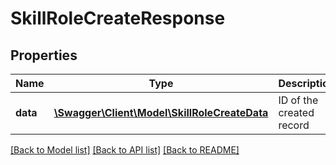 # SkillRoleCreateResponse

## Properties
Name | Type | Description | Notes
------------ | ------------- | ------------- | -------------
**data** | [**\Swagger\Client\Model\SkillRoleCreateData**](SkillRoleCreateData.md) | ID of the created record | 

[[Back to Model list]](../README.md#documentation-for-models) [[Back to API list]](../README.md#documentation-for-api-endpoints) [[Back to README]](../README.md)


